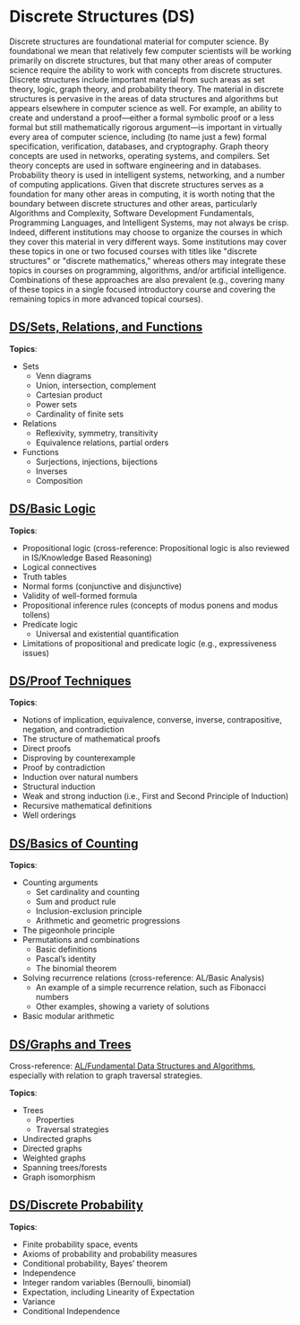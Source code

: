 # Discrete Structures (DS)

Discrete structures are foundational material for computer science. By foundational we mean that relatively few computer scientists will be working primarily on discrete structures, but that many other areas of computer science require the ability to work with concepts from discrete structures. Discrete structures include important material from such areas as set theory, logic, graph theory, and probability theory. The material in discrete structures is pervasive in the areas of data structures and algorithms but appears elsewhere in computer science as well. For example, an ability to create and understand a proof—either a formal symbolic proof or a less formal but still mathematically rigorous argument—is important in virtually every area of computer science, including (to name just a few) formal specification, verification, databases, and cryptography. Graph theory concepts are used in networks, operating systems, and compilers. Set theory concepts are used in software engineering and in databases. Probability theory is used in intelligent systems, networking, and a number of computing applications. Given that discrete structures serves as a foundation for many other areas in computing, it is worth noting that the boundary between discrete structures and other areas, particularly Algorithms and Complexity, Software Development Fundamentals, Programming Languages, and Intelligent Systems, may not always be crisp. Indeed, different institutions may choose to organize the courses in which they cover this material in very different ways. Some institutions may cover these topics in one or two focused courses with titles like "discrete structures" or "discrete mathematics," whereas others may integrate these topics in courses on programming, algorithms, and/or artificial intelligence. Combinations of these approaches are also prevalent (e.g., covering many of these topics in a single focused introductory course and covering the remaining topics in more advanced topical courses).

## [DS/Sets, Relations, and Functions](Set-Relations-Functions.md)

**Topics**:

- Sets
    - Venn diagrams
    - Union, intersection, complement
    - Cartesian product
    - Power sets
    - Cardinality of finite sets
- Relations
    - Reflexivity, symmetry, transitivity
    - Equivalence relations, partial orders
- Functions
    - Surjections, injections, bijections
    - Inverses
    - Composition

## [DS/Basic Logic](Basic-Logic.md)

**Topics**:

- Propositional logic (cross-reference: Propositional logic is also reviewed in IS/Knowledge Based
Reasoning)
- Logical connectives
- Truth tables
- Normal forms (conjunctive and disjunctive)
- Validity of well-formed formula
- Propositional inference rules (concepts of modus ponens and modus tollens)
- Predicate logic
    - Universal and existential quantification
- Limitations of propositional and predicate logic (e.g., expressiveness issues)

## [DS/Proof Techniques](Proof-Techniques.md)

**Topics**:

- Notions of implication, equivalence, converse, inverse, contrapositive, negation, and contradiction
- The structure of mathematical proofs
- Direct proofs
- Disproving by counterexample
- Proof by contradiction
- Induction over natural numbers
- Structural induction
- Weak and strong induction (i.e., First and Second Principle of Induction)
- Recursive mathematical definitions
- Well orderings

## [DS/Basics of Counting](Basic-Counting.md)

**Topics**:

- Counting arguments
    - Set cardinality and counting
    - Sum and product rule
    - Inclusion-exclusion principle
    - Arithmetic and geometric progressions
- The pigeonhole principle
- Permutations and combinations
    - Basic definitions
    - Pascal’s identity
    - The binomial theorem
- Solving recurrence relations (cross-reference: AL/Basic Analysis)
    - An example of a simple recurrence relation, such as Fibonacci numbers
    - Other examples, showing a variety of solutions
- Basic modular arithmetic

## [DS/Graphs and Trees](Graphs-Trees.md)

Cross-reference: [AL/Fundamental Data Structures and Algorithms](../Algorithms-Complexity/Fundamental-Data-Structures-Algorithms.md), especially with relation to
graph traversal strategies.

**Topics**:

- Trees
    - Properties
    - Traversal strategies
- Undirected graphs
- Directed graphs
- Weighted graphs
- Spanning trees/forests
- Graph isomorphism

## [DS/Discrete Probability](Discrete-Probability.md)

**Topics**:

- Finite probability space, events
- Axioms of probability and probability measures
- Conditional probability, Bayes’ theorem
- Independence
- Integer random variables (Bernoulli, binomial)
- Expectation, including Linearity of Expectation
- Variance
- Conditional Independence

